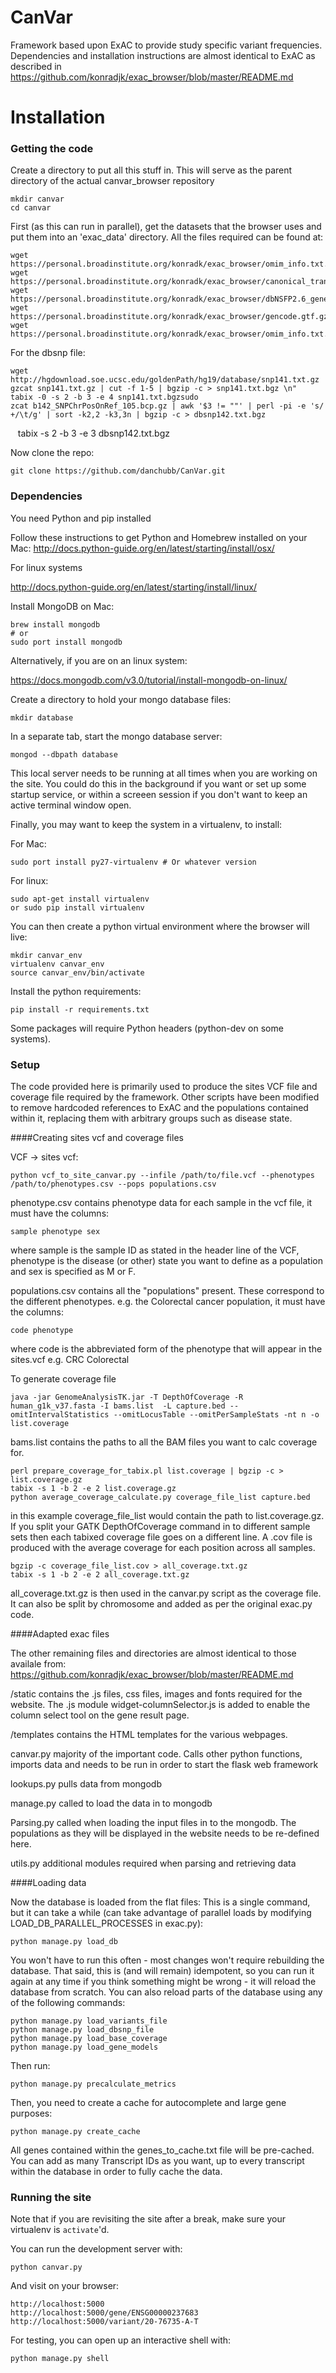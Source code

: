 # CanVar
Framework based upon ExAC to provide study specific variant frequencies. Dependencies and installation instructions are almost identical to ExAC as described in https://github.com/konradjk/exac_browser/blob/master/README.md

Installation
=======

### Getting the code

Create a directory to put all this stuff in. This will serve as the parent directory of the actual canvar_browser repository 

    mkdir canvar
    cd canvar

First (as this can run in parallel), get the datasets that the browser uses and put them into an 'exac_data' directory. All the files required can be found at:

    wget https://personal.broadinstitute.org/konradk/exac_browser/omim_info.txt.gz
    wget https://personal.broadinstitute.org/konradk/exac_browser/canonical_transcripts.txt.gz
    wget https://personal.broadinstitute.org/konradk/exac_browser/dbNSFP2.6_gene.gz
    wget https://personal.broadinstitute.org/konradk/exac_browser/gencode.gtf.gz
    wget https://personal.broadinstitute.org/konradk/exac_browser/omim_info.txt.gz

For the dbsnp file:

    wget http://hgdownload.soe.ucsc.edu/goldenPath/hg19/database/snp141.txt.gz 
    gzcat snp141.txt.gz | cut -f 1-5 | bgzip -c > snp141.txt.bgz \n"
    tabix -0 -s 2 -b 3 -e 4 snp141.txt.bgzsudo 
    zcat b142_SNPChrPosOnRef_105.bcp.gz | awk '$3 != ""' | perl -pi -e 's/ +/\t/g' | sort -k2,2 -k3,3n | bgzip -c > dbsnp142.txt.bgz
    tabix -s 2 -b 3 -e 3 dbsnp142.txt.bgz

Now clone the repo: 

    git clone https://github.com/danchubb/CanVar.git

### Dependencies

You need Python and pip installed

Follow these instructions to get Python and Homebrew installed on your Mac:
http://docs.python-guide.org/en/latest/starting/install/osx/

For linux systems 

http://docs.python-guide.org/en/latest/starting/install/linux/


Install MongoDB on Mac:

    brew install mongodb
    # or
    sudo port install mongodb

Alternatively, if you are on an linux system:

https://docs.mongodb.com/v3.0/tutorial/install-mongodb-on-linux/

Create a directory to hold your mongo database files: 

    mkdir database

In a separate tab, start the mongo database server:

    mongod --dbpath database

This local server needs to be running at all times when you are working on the site.
You could do this in the background if you want or set up some startup service, or within a screeen session
if you don't want to keep an active terminal window open. 

Finally, you may want to keep the system in a virtualenv, to install:

For Mac:

    sudo port install py27-virtualenv # Or whatever version
For linux:

    sudo apt-get install virtualenv
    or sudo pip install virtualenv

You can then create a python virtual environment where the browser will live:

    mkdir canvar_env
    virtualenv canvar_env
    source canvar_env/bin/activate

Install the python requirements:

    pip install -r requirements.txt

Some packages will require Python headers (python-dev on some systems).

### Setup

The code provided here is primarily used to produce the sites VCF file and coverage file required by the framework. Other scripts have been modified to remove hardcoded references to ExAC and the populations contained within it, replacing them with arbitrary groups such as disease state. 

####Creating sites vcf and coverage files

VCF -> sites vcf:

    python vcf_to_site_canvar.py --infile /path/to/file.vcf --phenotypes /path/to/phenotypes.csv --pops populations.csv

phenotype.csv contains phenotype data for each sample in the vcf file, it must have the columns:

    sample phenotype sex

where sample is the sample ID as stated in the header line of the VCF, phenotype is the disease (or other) state you want to define as a population and sex is specified as M or F. 

populations.csv contains all the "populations" present. These correspond to the different phenotypes. e.g. the Colorectal cancer population, it must have the columns:

    code phenotype

where code is the abbreviated form of the phenotype that will appear in the sites.vcf e.g. CRC Colorectal

To generate coverage file

    java -jar GenomeAnalysisTK.jar -T DepthOfCoverage -R human_g1k_v37.fasta -I bams.list  -L capture.bed --omitIntervalStatistics --omitLocusTable --omitPerSampleStats -nt n -o list.coverage

bams.list contains the paths to all the BAM files you want to calc coverage for. 

    perl prepare_coverage_for_tabix.pl list.coverage | bgzip -c > list.coverage.gz
    tabix -s 1 -b 2 -e 2 list.coverage.gz
    python average_coverage_calculate.py coverage_file_list capture.bed

in this example coverage_file_list would contain the path to list.coverage.gz. If you split your GATK DepthOfCoverage command in to different sample sets then each tabixed coverage file goes on a different line. A .cov file is produced with the average coverage for each position across all samples.

    bgzip -c coverage_file_list.cov > all_coverage.txt.gz
    tabix -s 1 -b 2 -e 2 all_coverage.txt.gz

all_coverage.txt.gz is then used in the canvar.py script as the coverage file. It can also be split by chromosome and added as per the original exac.py code.

####Adapted exac files

The other remaining files and directories are almost identical to those availale from: https://github.com/konradjk/exac_browser/blob/master/README.md 

/static contains the .js files, css files, images and fonts required for the website. The .js module widget-columnSelector.js is added to enable the column select tool on the gene result page.

/templates contains the HTML templates for the various webpages. 

canvar.py majority of the important code. Calls other python functions, imports data and needs to be run in order to start the flask web framework

lookups.py pulls data from mongodb 

manage.py called to load the data in to mongodb

Parsing.py called when loading the input files in to the mongodb. The populations as they will be displayed in the website needs to be re-defined here.

utils.py additional modules required when parsing and retrieving data 

####Loading data

Now the database is loaded from the flat files:
This is a single command, but it can take a while (can take advantage of parallel loads by modifying LOAD\_DB\_PARALLEL\_PROCESSES in exac.py):

    python manage.py load_db

You won't have to run this often - most changes won't require rebuilding the database.
That said, this is (and will remain) idempotent,
so you can run it again at any time if you think something might be wrong - it will reload the database from scratch.
You can also reload parts of the database using any of the following commands:

    python manage.py load_variants_file
    python manage.py load_dbsnp_file
    python manage.py load_base_coverage
    python manage.py load_gene_models

Then run:

    python manage.py precalculate_metrics

Then, you need to create a cache for autocomplete and large gene purposes:

    python manage.py create_cache

All genes contained within the genes_to_cache.txt file will be pre-cached. You can add as many Transcript IDs as you want, up to every transcript within the database in order to fully cache the data.

### Running the site

Note that if you are revisiting the site after a break, make sure your virtualenv is `activate`'d.

You can run the development server with:

    python canvar.py

And visit on your browser:

    http://localhost:5000
    http://localhost:5000/gene/ENSG00000237683
    http://localhost:5000/variant/20-76735-A-T


For testing, you can open up an interactive shell with:

    python manage.py shell



